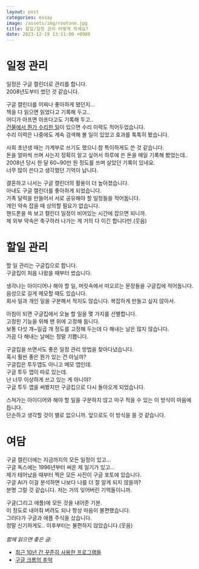 ```yaml
---
layout: post
categories: essay
image: /assets/img/rootone.jpg
title: 할일/일정 관리 어떻게 하세요?
date: 2023-12-19 13:11:00 +0900
---
```


# 일정 관리
일정은 구글 캘린더로 관리를 합니다.  
2008년도부터 썼던 것 같습니다.

구글 캘린더를 어찌나 좋아하게 됐던지...  
책을 다 읽으면 읽었다고 기록해 두고..  
어디가 아프면 아프다고도 기록해 두고..  
[건물에서 뭔가 수리한 일](https://brunch.co.kr/@buildingking)이 있으면 수리 이력도 적어두었습니다.  
수리 이력은 나중에도 계속 검색해 볼 일이 있었고 효과를 톡톡히 봤습니다.

사회 초년생 때는 가계부로 쓰기도 했으니 참 특이하게도 쓴 것 같습니다.  
돈을 얼마씩 쓰며 사는지 정확히 알고 싶어서 하루에 쓴 돈을 매일 기록해 봤었는데..  
2008년 당시 한 달 60~90만 원 정도를 쓰며 살았던 기록이 있네요.  
너무 많이 쓴다고 생각했던 기억이 납니다.

결혼하고 나서는 구글 캘린더의 활용이 더 높아졌습니다.  
아내도 구글 캘린더를 좋아하게 되었습니다.  
가족 달력을 만들어서 서로 공유해야 할 일정들을 적어둡니다.  
개인 약속 잡을 때 상의할 필요가 없습니다.  
핸드폰을 쓱 보고 캘린더 일정이 비어있는 시간에 잡으면 되니까.  
제 외부 약속은 축구하러 나가는 게 거의 다 이긴 합니다만.(웃음)

# 할일 관리
할 일 관리는 구글킵으로 합니다.  
구글킵이 처음 나왔을 때부터 썼습니다.  

생각나는 아이디어나 해야 할 일, 머릿속에서 떠오르는 문장들을 구글킵에 적어둡니다.  
음성으로 길게 메모할 때도 있습니다.  
회사 일과 개인 일을 구분해서 적지도 않습니다. 복잡하게 만들고 싶지 않아서.

아침이 되면 구글킵에서 오늘 할 일을 몇 가지를 선별합니다.  
고정핀 기능을 위해 맨 위에 고정해 둡니다.  
보통 다섯 개~일곱 개 정도를 고정해 두는데 다 해내는 날은 많지 않습니다.  
가끔 다 해내는 날에는 정말 기쁩니다.

구글킵을 쓰면서도 좋은 일정 관리 방법을 찾아다녔습니다.    
혹시 훨씬 좋은 뭔가 있는 건 아닐까?    
구글킵은 투두앱도 아니고 메모 앱인데.  
구글 투두 앱이 따로 있는데.  
난 너무 이상하게 쓰고 있는 게 아니야?  
구글 투두 앱을 써봤지만 구글킵으로 다시 돌아오게 되었습니다.

스쳐가는 아이디어와 해야 할 일을 구분하지 않고 마구 적을 수 있는 이 방식이 마음에 듭니다.  
단순하고 생각할 것이 별로 없으니까. 앞으로도 이 방식을 쓸 것 같습니다.

# 여담
구글 캘린더에는 지금까지의 모든 일정이 있고...  
구글 독스에는 1996년부터 써온 제 일기가 있고...  
제가 태어났을 때부터 찍은 모든 사진이 구글 포토에 있습니다.  
구글 AI가 이걸 분석하면 나보다 나를 더 잘 알게 되지 않을까?  
분명 그럴 것 같습니다. 저는 거의 잊어버린 기억들이니까.

구글(그리고 애플)에 모든 것을 내어준 기분.  
이 정도로 내어줘 버려도 되나 항상 마음이 불편했습니다.  
그러다가 구글과 애플 주식을 샀습니다.  
정말 신기하게도.. 이후부터는 불편하지 않았습니다.(웃음)
<br>
<br>
*함께 읽으면 좋은 글:*
* [최근 10년 간 꾸준히 사용한 프로그램들](/essay/2023/01/29/favorite-apps.html)
* [구글 크롬의 추억](/essay/2022/03/31/google-chrome.html)